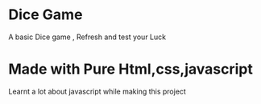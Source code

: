 # Dice Game
A basic Dice game , Refresh and test your Luck 

# Made with Pure Html,css,javascript
Learnt a lot about javascript while making this project 
